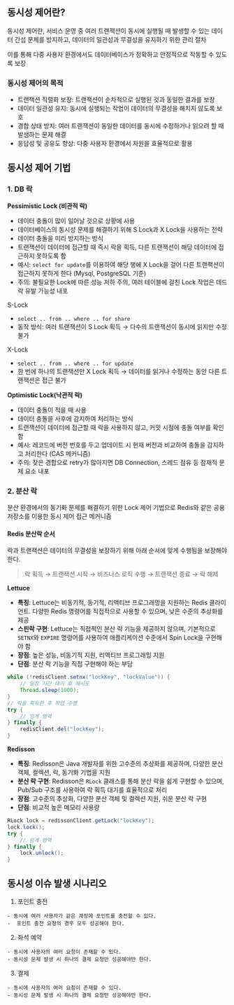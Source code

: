 ## 동시성 제어란?

동시성 제어란, 서비스 운영 중 여러 트랜잭션이 동시에 실행될 때 발생할 수 있는 데이터 간섭 문제를 방지하고, 데이터의 일관성과 무결성을 유지하기 위한 관리 절차

이를 통해 다중 사용자 환경에서도 데이터베이스가 정확하고 안정적으로 작동할 수 있도록 보장

### 동시성 제어의 목적
- 트랜잭션 직렬화 보장: 트랜잭션이 순차적으로 실행된 것과 동일한 결과를 보장
- 데이터 일관성 유지: 동시에 실행되는 작업이 데이터의 무결성을 해치지 않도록 보호
- 경합 상태 방지: 여러 트랜잭션이 동일한 데이터를 동시에 수정하거나 읽으려 할 때 발생하는 문제 해결
- 응답성 및 공유도 향상: 다중 사용자 환경에서 자원을 효율적으로 활용


## 동시성 제어 기법

### 1. DB 락

**Pessimistic Lock (비관적 락)**
- 데이터 충돌이 많이 일어날 것으로 상황에 사용
- 데이터베이스의 동시성 문제를 해결하기 위해 S Lock과 X Lock을 사용하는 전략
- 데이터 충돌을 미리 방지하는 방식
- 트랜잭션이 데이터에 접근할 때 즉시 락을 획득, 다른 트랜잭션이 해당 데이터에 접근하지 못하도록 함
- 예시: `select for update`를 이용하여 해당 행에 X Lock을 걸어 다른 트랜잭션이 접근하지 못하게 한다 (Mysql, PostgreSQL 기준)
- 주의: 불필요한 Lock에 따른 성능 저하 주의, 여러 테이블에 걸친 Lock 작업은 데드락 유발 가능성 내포


S-Lock
- `select .. from .. where .. for share`
- 동작 방식: 여러 트랜잭션이 S Lock 획득 → 다수의 트랜잭션이 동시에 읽지만 수정 불가


X-Lock
- `select .. from .. where .. for update`
- 한 번에 하나의 트랜잭션만 X Lock 획득 → 데이터를 읽거나 수정하는 동안 다른 트랜잭션은 접근 불가

**Optimistic Lock(낙관적 락)**
- 데이터 충돌이 적을 때 사용
- 데이터 충돌을 사후에 감지하여 처리하는 방식
- 트랜잭션이 데이터에 접근할 때 락을 사용하지 않고, 커밋 시점에 충돌 여부를 확인함
- 예시: 레코드에 버전 번호를 두고 업데이트 시 현재 버전과 비교하여 충돌을 감지하고 처리한다 (CAS 메커니즘)
- 주의: 잦은 경합으로 retry가 많아지면 DB Connection, 스레드 점유 등 잠재적 문제 요소 내포

### 2. 분산 락

분산 환경에서의 동기화 문제를 해결하기 위한 Lock 제어 기법으로 Redis와 같은 공용 저장소를 이용한 동시 제어 접근 메커니즘

#### Redis 분산락 순서

락과 트랜잭션은 데이터의 무결성을 보장하기 위해 아래 순서에 맞게 수행됨을 보장해야 한다.

> 락 획득 → 트랜잭션 시작 → 비즈니스 로직 수행 → 트랜잭션 종료 → 락 해제

**Lettuce**
- **특징**: Lettuce는 비동기적, 동기적, 리액티브 프로그래밍을 지원하는 Redis 클라이언트. 다양한 Redis 명령어를 직접적으로 사용할 수 있으며, 낮은 수준의 추상화를 제공
- **스핀락 구현**: Lettuce는 직접적인 분산 락 기능을 제공하지 않으며, 기본적으로 `SETNX`와 `EXPIRE` 명령어를 사용하여 애플리케이션 수준에서 Spin Lock을 구현해야 함
- **장점**: 높은 성능, 비동기적 지원, 리액티브 프로그래밍 지원
- **단점**: 분산 락 기능을 직접 구현해야 하는 부담

```java
while (!redisClient.setnx("lockKey", "lockValue")) {
    // 일정 시간 대기 후 재시도
    Thread.sleep(1000);
}
// 락을 획득한 후 작업 수행
try {
    // 임계 영역
} finally {
    redisClient.del("lockKey");
}
```

**Redisson**
- **특징**: Redisson은 Java 개발자를 위한 고수준의 추상화를 제공하며, 다양한 분산 객체, 컬렉션, 락, 동기화 기법을 지원
- **분산 락 구현**: Redisson은 `RLock` 클래스를 통해 분산 락을 쉽게 구현할 수 있으며, Pub/Sub 구조를 사용하여 락 획득 대기를 효율적으로 처리
- **장점**: 고수준의 추상화, 다양한 분산 객체 및 컬렉션 지원, 쉬운 분산 락 구현
- **단점**: 비교적 높은 메모리 사용량


```java
RLock lock = redissonClient.getLock("lockKey");
lock.lock();
try {
    // 임계 영역
} finally {
    lock.unlock();
}
```
## 동시성 이슈 발생 시나리오

1. 포인트 충전
```text
- 동시에 여러 사용자가 같은 계정에 포인트를 충전할 수 있다.
-  포인트 충전 요청의 경우 모두 성공해야 한다.
```

2. 좌석 예약
```text
- 동시에 사용자의 여러 요청이 존재할 수 있다.
- 동시성 문제 발생 시 하나의 결제 요청만 성공해야만 한다.
```

3. 결제
```text
- 동시에 사용자의 여러 요청이 존재할 수 있다.
- 동시성 문제 발생 시 하나의 결제 요청만 성공해야만 한다.
```

